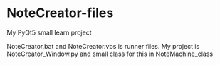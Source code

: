 # NoteCreator-files
My PyQt5 small learn project


NoteCreator.bat and NoteCreator.vbs is runner files. 
My project is NoteCreator_Window.py and small class for this in NoteMachine_class

